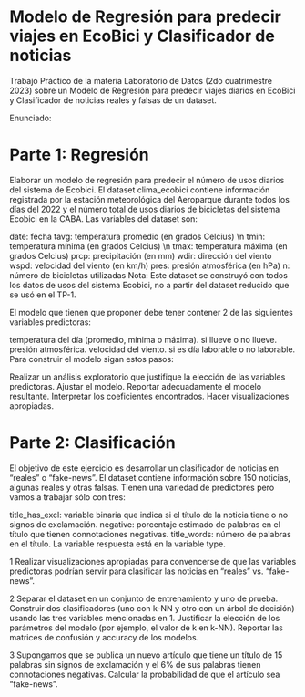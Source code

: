 # Modelo de Regresión para predecir viajes en EcoBici y Clasificador de noticias
Trabajo Práctico de la materia Laboratorio de Datos (2do cuatrimestre 2023) sobre un Modelo de Regresión para predecir viajes diarios en EcoBici y Clasificador de noticias reales y falsas de un dataset.

Enunciado:

# Parte 1: Regresión
Elaborar un modelo de regresión para predecir el número de usos diarios del sistema de Ecobici. El dataset clima_ecobici contiene información registrada por la estación meteorológica del Aeroparque durante todos los días del 2022 y el número total de usos diarios de bicicletas del sistema Ecobici en la CABA. Las variables del dataset son:

  date: fecha
  tavg: temperatura promedio (en grados Celcius) \n
  tmin: temperatura mínima (en grados Celcius) \n
  tmax: temperatura máxima (en grados Celcius)
  prcp: precipitación (en mm)
  wdir: dirección del viento
  wspd: velocidad del viento (en km/h)
  pres: presión atmosférica (en hPa)
  n: número de bicicletas utilizadas
Nota: Este dataset se construyó con todos los datos de usos del sistema Ecobici, no a partir del dataset reducido que se usó en el TP-1.

El modelo que tienen que proponer debe tener contener 2 de las siguientes variables predictoras:

  temperatura del día (promedio, mínima o máxima).
  si llueve o no llueve.
  presión atmosférica.
  velocidad del viento.
  si es día laborable o no laborable.
Para construir el modelo sigan estos pasos:

  Realizar un análisis exploratorio que justifique la elección de las variables predictoras.
  Ajustar el modelo.
  Reportar adecuadamente el modelo resultante. Interpretar los coeficientes encontrados.
  Hacer visualizaciones apropiadas.

 # Parte 2: Clasificación
El objetivo de este ejercicio es desarrollar un clasificador de noticias en “reales” o “fake-news”. El dataset contiene información sobre 150 noticias, algunas reales y otras falsas. Tienen una variedad de predictores pero vamos a trabajar sólo con tres:

title_has_excl: variable binaria que indica si el título de la noticia tiene o no signos de exclamación.
negative: porcentaje estimado de palabras en el título que tienen connotaciones negativas.
title_words: número de palabras en el título.
La variable respuesta está en la variable type.

1
Realizar visualizaciones apropiadas para convencerse de que las variables predictoras podrían servir para clasificar las noticias en “reales” vs. “fake-news”.

2
Separar el dataset en un conjunto de entrenamiento y uno de prueba. Construir dos clasificadores (uno con k-NN y otro con un árbol de decisión) usando las tres variables mencionadas en 1. Justificar la elección de los parámetros del modelo (por ejemplo, el valor de k en k-NN). Reportar las matrices de confusión y accuracy de los modelos.

3
Supongamos que se publica un nuevo artículo que tiene un título de 15 palabras sin signos de exclamación y el 6% de sus palabras tienen connotaciones negativas. Calcular la probabilidad de que el artículo sea “fake-news”.
